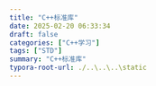 ```yaml
---
title: "C++标准库"
date: 2025-02-20 06:33:34
draft: false
categories: ["C++学习"]
tags: ["STD"]
summary: "C++标准库"
typora-root-url: ./..\..\..\static
---
```


